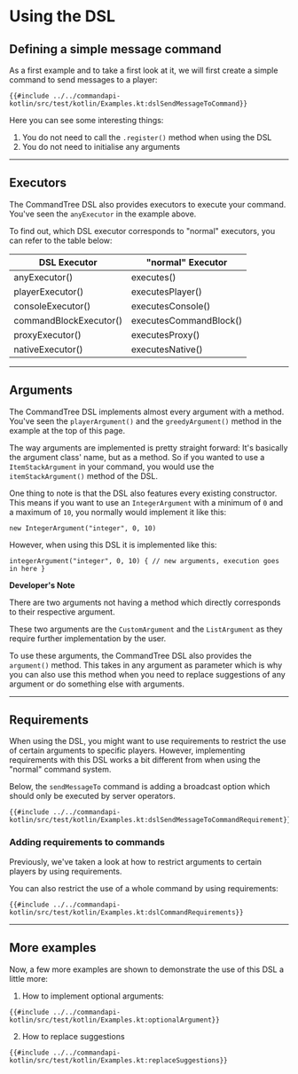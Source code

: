 # Using the DSL

## Defining a simple message command

As a first example and to take a first look at it, we will first create a simple command to send messages to a player:

<div class="multi-pre">

```kotlin,Kotlin
{{#include ../../commandapi-kotlin/src/test/kotlin/Examples.kt:dslSendMessageToCommand}}
```

</div>

Here you can see some interesting things:
1. You do not need to call the `.register()` method when using the DSL
2. You do not need to initialise any arguments

-----

## Executors

The CommandTree DSL also provides executors to execute your command. You've seen the `anyExecutor` in the example above.

To find out, which DSL executor corresponds to "normal" executors, you can refer to the table below:

| DSL Executor           | "normal" Executor      |
|------------------------|------------------------|
| anyExecutor()          | executes()             |
| playerExecutor()       | executesPlayer()       |
| consoleExecutor()      | executesConsole()      |
| commandBlockExecutor() | executesCommandBlock() |
| proxyExecutor()        | executesProxy()        |
| nativeExecutor()       | executesNative()       |

-----

## Arguments

The CommandTree DSL implements almost every argument with a method. You've seen the `playerArgument()` and the `greedyArgument()` method in the example at the top of this page.

The way arguments are implemented is pretty straight forward: It's basically the argument class' name, but as a method. So if you wanted to use a `ItemStackArgument` in your command, you would use the `itemStackArgument()` method of the DSL.

One thing to note is that the DSL also features every existing constructor. This means if you want to use an `IntegerArgument` with a minimum of `0` and a maximum of `10`, you normally would implement it like this: 

`new IntegerArgument("integer", 0, 10)`

However, when using this DSL it is implemented like this: 

`integerArgument("integer", 0, 10) { // new arguments, execution goes in here }`

<div class="warning">

**Developer's Note**

There are two arguments not having a method which directly corresponds to their respective argument.
 
These two arguments are the `CustomArgument` and the `ListArgument` as they require further implementation by the user.
 
To use these arguments, the CommandTree DSL also provides the `argument()` method. This takes in any argument as parameter which is why you can also use this method when you need to replace suggestions of any argument or do something else with arguments.

</div>

-----

## Requirements

When using the DSL, you might want to use requirements to restrict the use of certain arguments to specific players. However, implementing requirements with this DSL works a bit different from when using the "normal" command system.

Below, the `sendMessageTo` command is adding a broadcast option which should only be executed by server operators.

<div class="multi-pre">

```kotlin,Kotlin
{{#include ../../commandapi-kotlin/src/test/kotlin/Examples.kt:dslSendMessageToCommandRequirement}}
```

</div>

### Adding requirements to commands

Previously, we've taken a look at how to restrict arguments to certain players by using requirements.

You can also restrict the use of a whole command by using requirements:

<div class="multi-pre">

```kotlin,Kotlin
{{#include ../../commandapi-kotlin/src/test/kotlin/Examples.kt:dslCommandRequirements}}
```

</div>

-----

## More examples

Now, a few more examples are shown to demonstrate the use of this DSL a little more:

1. How to implement optional arguments:
<div class="multi-pre">

```kotlin,Kotlin
{{#include ../../commandapi-kotlin/src/test/kotlin/Examples.kt:optionalArgument}}
```

</div>

2. How to replace suggestions
<div class="multi-pre">

```kotlin,Kotlin
{{#include ../../commandapi-kotlin/src/test/kotlin/Examples.kt:replaceSuggestions}}
```

</div>